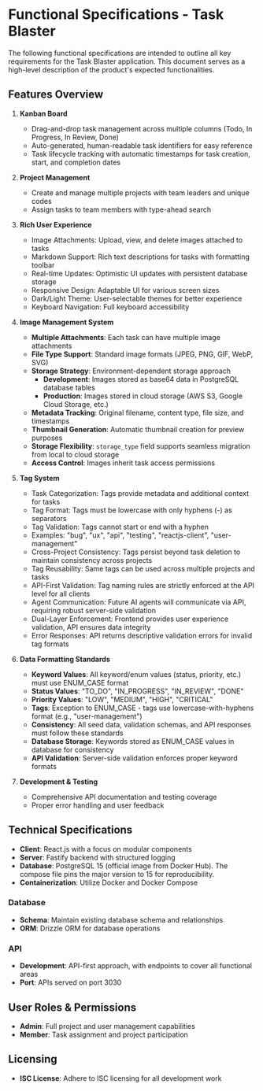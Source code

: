 # Functional Specifications - Task Blaster

The following functional specifications are intended to outline all key requirements for the Task Blaster application. This document serves as a high-level description of the product's expected functionalities.

## Features Overview

1. **Kanban Board**
   - Drag-and-drop task management across multiple columns (Todo, In Progress, In Review, Done)
   - Auto-generated, human-readable task identifiers for easy reference
   - Task lifecycle tracking with automatic timestamps for task creation, start, and completion dates

2. **Project Management**
   - Create and manage multiple projects with team leaders and unique codes
   - Assign tasks to team members with type-ahead search

3. **Rich User Experience**
   - Image Attachments: Upload, view, and delete images attached to tasks
   - Markdown Support: Rich text descriptions for tasks with formatting toolbar
   - Real-time Updates: Optimistic UI updates with persistent database storage
   - Responsive Design: Adaptable UI for various screen sizes
   - Dark/Light Theme: User-selectable themes for better experience
   - Keyboard Navigation: Full keyboard accessibility

4. **Image Management System**
   - **Multiple Attachments**: Each task can have multiple image attachments
   - **File Type Support**: Standard image formats (JPEG, PNG, GIF, WebP, SVG)
   - **Storage Strategy**: Environment-dependent storage approach
     - **Development**: Images stored as base64 data in PostgreSQL database tables
     - **Production**: Images stored in cloud storage (AWS S3, Google Cloud Storage, etc.)
   - **Metadata Tracking**: Original filename, content type, file size, and timestamps
   - **Thumbnail Generation**: Automatic thumbnail creation for preview purposes
   - **Storage Flexibility**: `storage_type` field supports seamless migration from local to cloud storage
   - **Access Control**: Images inherit task access permissions
   
5. **Tag System**
   - Task Categorization: Tags provide metadata and additional context for tasks
   - Tag Format: Tags must be lowercase with only hyphens (-) as separators
   - Tag Validation: Tags cannot start or end with a hyphen
   - Examples: "bug", "ux", "api", "testing", "reactjs-client", "user-management"
   - Cross-Project Consistency: Tags persist beyond task deletion to maintain consistency across projects
   - Tag Reusability: Same tags can be used across multiple projects and tasks
   - API-First Validation: Tag naming rules are strictly enforced at the API level for all clients
   - Agent Communication: Future AI agents will communicate via API, requiring robust server-side validation
   - Dual-Layer Enforcement: Frontend provides user experience validation, API ensures data integrity
   - Error Responses: API returns descriptive validation errors for invalid tag formats

6. **Data Formatting Standards**
   - **Keyword Values**: All keyword/enum values (status, priority, etc.) must use ENUM_CASE format
   - **Status Values**: "TO_DO", "IN_PROGRESS", "IN_REVIEW", "DONE" 
   - **Priority Values**: "LOW", "MEDIUM", "HIGH", "CRITICAL"
   - **Tags**: Exception to ENUM_CASE - tags use lowercase-with-hyphens format (e.g., "user-management")
   - **Consistency**: All seed data, validation schemas, and API responses must follow these standards
   - **Database Storage**: Keywords stored as ENUM_CASE values in database for consistency
   - **API Validation**: Server-side validation enforces proper keyword formats
   
7. **Development & Testing**
   - Comprehensive API documentation and testing coverage
   - Proper error handling and user feedback

## Technical Specifications

- **Client**: React.js with a focus on modular components
- **Server**: Fastify backend with structured logging
- **Database**: PostgreSQL 15 (official image from Docker Hub). The compose file pins the major version to 15 for reproducibility.
- **Containerization**: Utilize Docker and Docker Compose

### Database
- **Schema**: Maintain existing database schema and relationships
- **ORM**: Drizzle ORM for database operations

### API
- **Development**: API-first approach, with endpoints to cover all functional areas
- **Port**: APIs served on port 3030

## User Roles & Permissions
- **Admin**: Full project and user management capabilities
- **Member**: Task assignment and project participation

## Licensing
- **ISC License**: Adhere to ISC licensing for all development work
